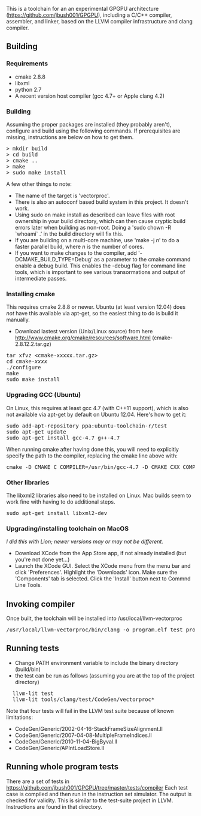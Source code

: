 This is a toolchain for an an experimental GPGPU architecture (https://github.com/jbush001/GPGPU), including a C/C++ compiler, assembler, and linker, based on the LLVM compiler infrastructure and clang compiler. 

## Building

### Requirements
- cmake 2.8.8
- libxml
- python 2.7
- A recent version host compiler (gcc 4.7+ or Apple clang 4.2)

### Building

Assuming the proper packages are installed (they probably aren't), configure and build using the following commands.  If prerequisites are missing,
instructions are below on how to get them.

<pre>
> mkdir build
> cd build
> cmake ..
> make
> sudo make install
</pre>

A few other things to note:

* The name of the target is 'vectorproc'.
* There is also an autoconf based build system in this project.  It doesn't work.
* Using sudo on make install as described can leave files with root ownership in your build directory, which can then cause cryptic build errors later when building as non-root.  Doing a 'sudo chown -R &#x60;whoami&#x60; .' in the build directory will fix this.
* If you are building on a multi-core machine, use 'make -j <i>n</i>' to do a faster parallel build, where <i>n</i> is the number of cores.
* If you want to make changes to the compiler, add '-DCMAKE_BUILD_TYPE=Debug' as a parameter to the cmake command enable a debug build.  This enables the -debug flag for command line tools, which is important to see various transormations and output of intermediate passes.

### Installing cmake

This requires cmake 2.8.8 or newer.  Ubuntu (at least version 12.04) does <i>not</i> have this available via apt-get, so the easiest thing to do is build it manually.

- Download lastest version (Unix/Linux source) from here http://www.cmake.org/cmake/resources/software.html
(cmake-2.8.12.2.tar.gz)

<pre>
tar xfvz &lt;cmake-xxxxx.tar.gz&gt;
cd cmake-<i>xxxx</i>
./configure
make 
sudo make install
</pre>

### Upgrading GCC (Ubuntu)

On Linux, this requires at least gcc 4.7 (with C++11 support), which is also not available via apt-get by default on Ubuntu 12.04.  Here's how to get it:

<pre>
sudo add-apt-repository ppa:ubuntu-toolchain-r/test
sudo apt-get update
sudo apt-get install gcc-4.7 g++-4.7
</pre>

When running cmake after having done this, you will need to explicitly specify the path to the compiler, replacing the cmake line above with:

<pre>
cmake -D CMAKE_C_COMPILER=/usr/bin/gcc-4.7 -D CMAKE_CXX_COMPILER=/usr/bin/g++-4.7 ..
</pre>

### Other libraries

The libxml2 libraries also need to be installed on Linux.  Mac builds seem to work fine with having to do additional steps.
<pre>
sudo apt-get install libxml2-dev
</pre>

### Upgrading/installing toolchain on MacOS 

<i>I did this with Lion; newer versions may or may not be different.</i>

- Download XCode from the App Store app, if not already installed (but you're not done yet...)
- Launch the XCode GUI.  Select the XCode menu from the menu bar and click 'Preferences'.  Highlight the 'Downloads' icon.  Make sure the 'Components' tab is selected.  Click the 'Install' button next to Commnd Line Tools.

## Invoking compiler

Once built, the toolchain will be installed into /usr/local/llvm-vectorproc

<pre>
/usr/local/llvm-vectorproc/bin/clang -o program.elf test_program.c 
</pre>

## Running tests

* Change PATH environment variable to include the binary directory (build/bin) 
* the test can be run as follows (assuming you are at the top of the project directory)

<pre>
  llvm-lit test
  llvm-lit tools/clang/test/CodeGen/vectorproc*
</pre>

Note that four tests will fail in the LLVM test suite because of known limitations: 
* CodeGen/Generic/2002-04-16-StackFrameSizeAlignment.ll
* CodeGen/Generic/2007-04-08-MultipleFrameIndices.ll
* CodeGen/Generic/2010-11-04-BigByval.ll
* CodeGen/Generic/APIntLoadStore.ll

## Running whole program tests

There are a set of tests in https://github.com/jbush001/GPGPU/tree/master/tests/compiler
Each test case is compiled and then run in the instruction set simulator.
The output is checked for validity. This is similar to the test-suite project
in LLVM. Instructions are found in that directory.
